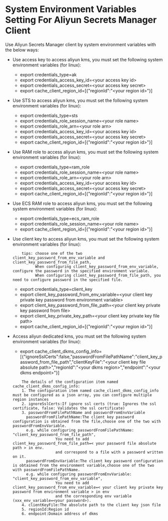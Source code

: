 # System Environment Variables Setting For Aliyun Secrets Manager Client 

Use Aliyun Secrets Manager client by system environment variables with the below ways:

* Use access key to access aliyun kms, you must set the following system environment variables (for linux):

	- export credentials\_type=ak
	- export credentials\_access\_key\_id=\<your access key id>
	- export credentials\_access\_secret=\<your access key secret>
	- export cache\_client\_region\_id=[{"regionId":"\<your region id>"}]

* Use STS to access aliyun kms, you must set the following system environment variables (for linux):

	- export credentials\_type=sts
	- export credentials\_role\_session_name=\<your role name>
	- export credentials\_role\_arn=\<your role arn>
	- export credentials\_access\_key\_id=\<your access key id>
	- export credentials\_access\_secret=\<your access key secret>
	- export cache\_client\_region\_id=[{"regionId":"\<your region id>"}]

* Use RAM role to access aliyun kms, you must set the following system environment variables (for linux):

	- export credentials_type=ram\_role
	- export credentials\_role\_session\_name=\<your role name>
	- export credentials\_role\_arn=\<your role arn>
	- export credentials\_access\_key\_id=\<your access key id>
	- export credentials\_access\_secret=\<your access key secret>
	- export cache\_client\_region\_id=[{"regionId":"\<your region id>"}]

* Use ECS RAM role to access aliyun kms, you must set the following system environment variables (for linux):

	- export credentials\_type=ecs\_ram\_role
	- export credentials\_role\_session\_name=\<your role name>
	- export cache\_client\_region\_id=[{"regionId":"\<your region id>"}]

* Use client key to access aliyun kms, you must set the following system environment variables (for linux):
    ```
        tips: choose one of the two client_key_password_from_env_variable and client_key_password_from_file_path,
              When configuring client_key_password_from_env_variable, configure the password in the specified environment variable. 
              When configuring client_key_password_from_file_path, you need to configure password in the specified file.
    ```
	- export credentials\_type=client\_key
	- export client\_key\_password\_from\_env\_variable=\<your client key private key password from environment variable>
	- export client\_key\_password\_from\_file\_path=\<your client key private key password from file>
	- export client\_key\_private\_key\_path=\<your client key private key file path>
	- export cache\_client\_region\_id=[{"regionId":"\<your region id>"}]

* Access aliyun dedicated kms, you must set the following system environment variables (for linux):

    - export cache_client_dkms_config_info=[{"ignoreSslCerts":false,"passwordFromFilePathName":"client_key_password_from_file_path","clientKeyFile":"\<your client key file absolute path>","regionId":"\<your dkms region>","endpoint":"\<your dkms endpoint>"}]
    ```
        The details of the configuration item named cache_client_dkms_config_info:
        1. The configuration item named cache_client_dkms_config_info must be configured as a json array, you can configure multiple region instances
        2. ignoreSslCerts:If ignore ssl certs (true: Ignores the ssl certificate, false: Validates the ssl certificate)
        3. passwordFromFilePathName and passwordFromEnvVariable
          passwordFromFilePathName:The client key password configuration is obtained from the file,choose one of the two with passwordFromEnvVariable.
          e.g. while configuring passwordFromFilePathName: "client_key_password_from_file_path",
                       You need to add client_key_password_from_file_path=< your password file absolute path > in env.
                       and correspond to a file with a password written on it.
          passwordFromEnvVariable:The client key password configuration is obtained from the environment variable,choose one of the two with passwordFromFilePathName.
          e.g. while configuring passwordFromEnvVariable: "client_key_password_from_env_variable",
                       You need to add client_key_password_from_env_variable=< your client key private key password from environment variable > in env
                       and the corresponding env variable (xxx_env_variable=<your password>).
        4. clientKeyFile:The absolute path to the client key json file
        5. regionId:Region id
        6. endpoint:Domain address of dkms
    ```
    
    
  